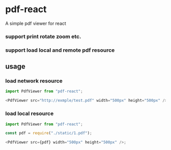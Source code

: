 # pdf-react

A simple pdf viewer for react

### support print rotate zoom etc.

### support load local and remote pdf resource

## usage

### load network resource

```js
import PdfViewer from "pdf-react";

<PdfViewer src="http://exmple/test.pdf" width="500px" height="500px" />;
```

### load local resource

```js
import PdfViewer from "pdf-react";

const pdf = require("./static/1.pdf");

<PdfViewer src={pdf} width="500px" height="500px" />;
```
